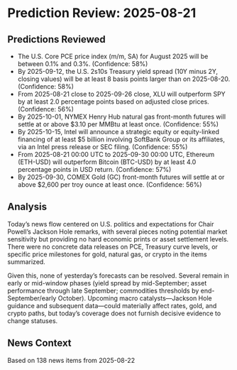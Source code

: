# Prediction Review: 2025-08-21

## Predictions Reviewed

- The U.S. Core PCE price index (m/m, SA) for August 2025 will be between 0.1% and 0.3%. (Confidence: 58%)
- By 2025-09-12, the U.S. 2s10s Treasury yield spread (10Y minus 2Y, closing values) will be at least 8 basis points larger than on 2025-08-20. (Confidence: 58%)
- From 2025-08-21 close to 2025-09-26 close, XLU will outperform SPY by at least 2.0 percentage points based on adjusted close prices. (Confidence: 56%)
- By 2025-10-01, NYMEX Henry Hub natural gas front-month futures will settle at or above $3.10 per MMBtu at least once. (Confidence: 55%)
- By 2025-10-15, Intel will announce a strategic equity or equity-linked financing of at least $5 billion involving SoftBank Group or its affiliates, via an Intel press release or SEC filing. (Confidence: 55%)
- From 2025-08-21 00:00 UTC to 2025-09-30 00:00 UTC, Ethereum (ETH-USD) will outperform Bitcoin (BTC-USD) by at least 4.0 percentage points in USD return. (Confidence: 57%)
- By 2025-09-30, COMEX Gold (GC) front-month futures will settle at or above $2,600 per troy ounce at least once. (Confidence: 56%)

## Analysis

Today’s news flow centered on U.S. politics and expectations for Chair Powell’s Jackson Hole remarks, with several pieces noting potential market sensitivity but providing no hard economic prints or asset settlement levels. There were no concrete data releases on PCE, Treasury curve levels, or specific price milestones for gold, natural gas, or crypto in the items summarized.

Given this, none of yesterday’s forecasts can be resolved. Several remain in early or mid-window phases (yield spread by mid-September; asset performance through late September; commodities thresholds by end-September/early October). Upcoming macro catalysts—Jackson Hole guidance and subsequent data—could materially affect rates, gold, and crypto paths, but today’s coverage does not furnish decisive evidence to change statuses.

## News Context

Based on 138 news items from 2025-08-22
